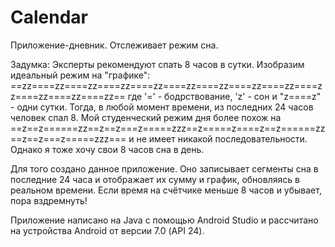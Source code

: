 # Calendar
Приложение-дневник. Отслеживает режим сна.

Задумка:
Эксперты рекомендуют спать 8 часов в сутки. Изобразим идеальный режим на "графике":
==zz====zz====zz====zz====zz====zz====zz====zz====zz====zz====zz====zz====zz==
где '=' - бодрствование, 'z' - сон и "z====z" - одни сутки. Тогда, в любой момент времени, из последних 24 часов человек спал 8.
Мой студенческий режим дня более похож на
==z==z======zz==z==z===z=====zzz==z=====z====z==z======zz==z==z===z=====zzz===
и не имеет никакой последовательности. Однако я тоже хочу свои 8 часов сна в день.

Для того создано данное приложение. Оно записывает сегменты сна в последние 24 часа и отображает их сумму и график, обновляясь в реальном времени. Если время на счётчике меньше 8 часов и убывает, пора вздремнуть!

Приложение написано на Java с помощью Android Studio и рассчитано на устройства Android от версии 7.0 (API 24).
